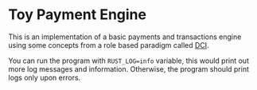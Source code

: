 # Toy Payment Engine

This is an implementation of a basic payments and transactions engine using some
concepts from a role based paradigm called [DCI](https://dci.github.io/).

You can run the program with `RUST_LOG=info` variable,
this would print out more log messages and information.
Otherwise, the program should print logs only upon errors.
